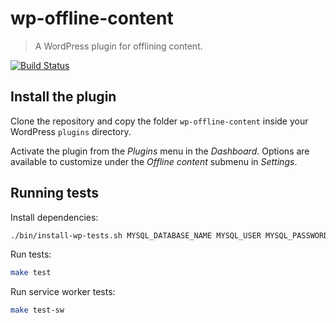 # wp-offline-content
> A WordPress plugin for offlining content.

[![Build Status](https://travis-ci.org/delapuente/wp-offline-content.svg?branch=master)](https://travis-ci.org/delapuente/wp-offline-content)

## Install the plugin

Clone the repository and copy the folder `wp-offline-content` inside your WordPress `plugins` directory.

Activate the plugin from the _Plugins_ menu in the _Dashboard_. Options are available to customize under the _Offline content_ submenu in _Settings_.

## Running tests

Install dependencies:
```bash
./bin/install-wp-tests.sh MYSQL_DATABASE_NAME MYSQL_USER MYSQL_PASSWORD localhost latest
```

Run tests:
```bash
make test
```

Run service worker tests:
```bash
make test-sw
```
